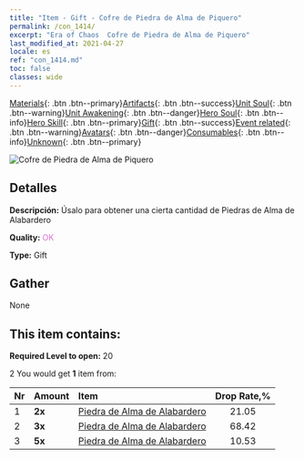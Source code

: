 ```yaml
---
title: "Item - Gift - Cofre de Piedra de Alma de Piquero"
permalink: /con_1414/
excerpt: "Era of Chaos  Cofre de Piedra de Alma de Piquero"
last_modified_at: 2021-04-27
locale: es
ref: "con_1414.md"
toc: false
classes: wide
---
```

 [Materials](/ItemsES/){: .btn .btn--primary}[Artifacts](/ItemsES/Artifacts/){: .btn .btn--success}[Unit Soul](/ItemsES/UnitSoul/){: .btn .btn--warning}[Unit Awakening](/ItemsES/UnitAwakening/){: .btn .btn--danger}[Hero Soul](/ItemsES/HeroSoul/){: .btn .btn--info}[Hero Skill](/ItemsES/HeroSkill/){: .btn .btn--primary}[Gift](/ItemsES/Gift/){: .btn .btn--success}[Event related](/ItemsES/Events/){: .btn .btn--warning}[Avatars](/ItemsES/Avatars/){: .btn .btn--danger}[Consumables](/ItemsES/Consumables/){: .btn .btn--info}[Unknown](/ItemsES/Unknown/){: .btn .btn--primary}

 ![Cofre de Piedra de Alma de Piquero](/images/t/i_907028.png)

## Detalles
 **Descripción:** Úsalo para obtener una cierta cantidad de Piedras de Alma de Alabardero

 **Quality:** <span style="color: #DA70D6">OK</span>

 **Type:** Gift

## Gather

  None

## This item contains:

 **Required Level to open:** 20

 2 You would get **1** item  from:

  | Nr | Amount |     Item    | Drop Rate,% |
  |:---|:-------|:------------|:---------:|
  | 1 |  **2x** | [Piedra de Alma de Alabardero](/ItemsES/unt_282/) | 21.05 | 
  | 2 |  **3x** | [Piedra de Alma de Alabardero](/ItemsES/unt_282/) | 68.42 | 
  | 3 |  **5x** | [Piedra de Alma de Alabardero](/ItemsES/unt_282/) | 10.53 | 
